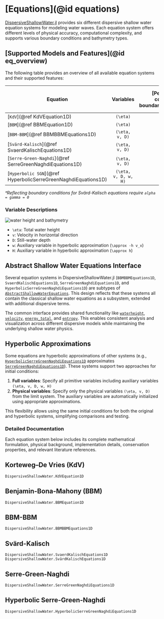 # [Equations](@id equations)

[DispersiveShallowWater.jl](https://github.com/NumericalMathematics/DispersiveShallowWater.jl) provides six different dispersive shallow water equation systems for modeling water waves. Each equation system offers different levels of physical accuracy, computational complexity, and supports various boundary conditions and bathymetry types.

## [Supported Models and Features](@id eq_overview)

The following table provides an overview of all available equation systems and their supported features:

| Equation | Variables | [Periodic boundary conditions](@ref boundary_condition_periodic) | [Reflecting boundary conditions](@ref boundary_condition_reflecting) | [Flat Bathymetry](@ref bathymetry_flat) | [Mild-slope Bathymetry](@ref bathymetry_mild_slope) | [Variable Bathymetry](@ref bathymetry_variable) | Relaxation | Source Terms |
|----------|:---------:|:-----------:|:-------------:|:----:|:-----------:|:--------:|:----------:|:-------:|
| [`KdV`](@ref KdVEquation1D) | ``(\eta)`` | ✅ | ❌ | ✅ | ❌ | ❌ | ✅ | ✅ |
| [`BBM`](@ref BBMEquation1D) | ``(\eta)`` | ✅ | ❌ | ✅ | ❌ | ❌ | ✅ | ✅ |
| [`BBM-BBM`](@ref BBMBBMEquations1D) | ``(\eta, v, D)`` | ✅ | ✅ | ✅ | ❌ | ✅ | ✅ | ✅ |
| [`Svärd-Kalisch`](@ref SvaerdKalischEquations1D) | ``(\eta, v, D)`` | ✅ | ✅ᵃ | ❌ | ❌ | ✅ | ✅ | ✅ |
| [`Serre-Green-Naghdi`](@ref SerreGreenNaghdiEquations1D) | ``(\eta, v, D)`` | ✅ | ✅ | ✅ | ✅ | ✅ | ✅ | ✅ |
| [`Hyperbolic SGN`](@ref HyperbolicSerreGreenNaghdiEquations1D) |``(\eta, v, D, w, H)`` | ✅ | ✅ | ✅ | ✅ | ❌ | ✅ | ✅ |

*ᵃReflecting boundary conditions for Svärd-Kalisch equations require `alpha = gamma = 0`*

### Variable Descriptions

![water height and bathymetry](bathymetry.png)

- ``\eta``: Total water height
- ``v``: Velocity in horizontal direction  
- ``D``: Still-water depth
- ``w``: Auxiliary variable in hyperbolic approximation (``\approx -h v_x``)
- ``H``: Auxiliary variable in hyperbolic approximation (``\approx h``)


## Abstract Shallow Water Equations Interface

Several equation systems in DispersiveShallowWater.jl (`BBMBBMEquations1D`, `SvaerdKalischEquations1D`, `SerreGreenNaghdiEquations1D`, and `HyperbolicSerreGreenNaghdiEquations1D`) are subtypes of [`AbstractShallowWaterEquations`](@ref). This design reflects that these systems all contain the classical shallow water equations as a subsystem, extended with additional dispersive terms.

The common interface provides shared functionality like [`waterheight`](@ref), [`velocity`](@ref), [`energy_total`](@ref), and [`entropy`](@ref). This enables consistent analysis and visualization across different dispersive models while maintaining the underlying shallow water physics.

## Hyperbolic Approximations

Some equations are hyperbolic approximations of other systems (e.g., [`HyperbolicSerreGreenNaghdiEquations1D`](@ref) approximates [`SerreGreenNaghdiEquations1D`](@ref)). These systems support two approaches for initial conditions:

1. **Full variables**: Specify all primitive variables including auxiliary variables ``(\eta, v, D, w, H)``
2. **Physical variables**: Specify only the physical variables ``(\eta, v, D)`` from the limit system. The auxiliary variables are automatically initialized using appropriate approximations.

This flexibility allows using the same initial conditions for both the original and hyperbolic systems, simplifying comparisons and testing.



### Detailed Documentation

Each equation system below includes its complete mathematical formulation, physical background, implementation details, conservation properties, and relevant literature references.

## Korteweg–De Vries (KdV)

```@docs
DispersiveShallowWater.KdVEquation1D
```

## Benjamin-Bona-Mahony (BBM)

```@docs
DispersiveShallowWater.BBMEquation1D
```

## BBM-BBM

```@docs
DispersiveShallowWater.BBMBBMEquations1D
```

## Svärd-Kalisch

```@docs
DispersiveShallowWater.SvaerdKalischEquations1D
DispersiveShallowWater.SvärdKalischEquations1D
```

## Serre-Green-Naghdi

```@docs
DispersiveShallowWater.SerreGreenNaghdiEquations1D
```

## Hyperbolic Serre-Green-Naghdi

```@docs
DispersiveShallowWater.HyperbolicSerreGreenNaghdiEquations1D
```
